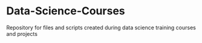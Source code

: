 # Data-Science-Courses
Repository for files and scripts created during data science training courses and projects
